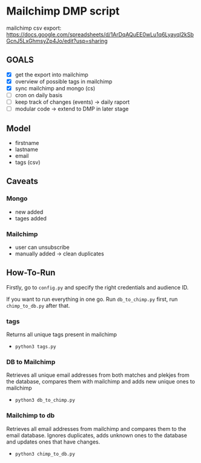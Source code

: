 # Mailchimp DMP script

mailchimp csv export: https://docs.google.com/spreadsheets/d/1ArDqAQuEE0wLu1q6Lyayql2kSbGcnJ5LxGhmsyZp4Jo/edit?usp=sharing

## GOALS

- [x] get the export into mailchimp
- [x] overview of possible tags in mailchimp
- [x] sync mailchimp and mongo (cs)
- [ ] cron on daily basis
- [ ] keep track of changes (events) -> daily raport
- [ ] modular code -> extend to DMP in later stage

## Model

- firstname
- lastname
- email
- tags (csv)

## Caveats

### Mongo

- new added
- tages added

### Mailchimp

- user can unsubscribe
- manually added -> clean duplicates

## How-To-Run

Firstly, go to `config.py` and specify the right credentials and audience ID.

If you want to run everything in one go. Run `db_to_chimp.py` first, run `chimp_to_db.py` after that.

### tags

Returns all unique tags present in mailchimp

- `python3 tags.py`

### DB to Mailchimp

Retrieves all unique email addresses from both matches and plekjes from the database, compares them with mailchimp and adds new unique ones to mailchimp

- `python3 db_to_chimp.py`

### Mailchimp to db

Retrieves all email addresses from mailchimp and compares them to the email database. Ignores duplicates, adds unknown ones to the database and updates ones that have changes.

- `python3 chimp_to_db.py`
